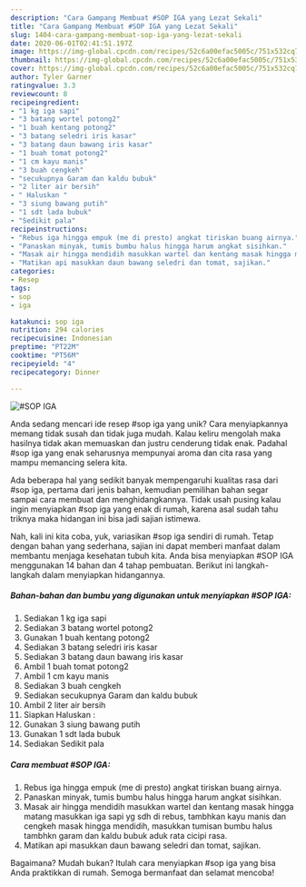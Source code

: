 ```yaml
---
description: "Cara Gampang Membuat #SOP IGA yang Lezat Sekali"
title: "Cara Gampang Membuat #SOP IGA yang Lezat Sekali"
slug: 1404-cara-gampang-membuat-sop-iga-yang-lezat-sekali
date: 2020-06-01T02:41:51.197Z
image: https://img-global.cpcdn.com/recipes/52c6a00efac5005c/751x532cq70/sop-iga-foto-resep-utama.jpg
thumbnail: https://img-global.cpcdn.com/recipes/52c6a00efac5005c/751x532cq70/sop-iga-foto-resep-utama.jpg
cover: https://img-global.cpcdn.com/recipes/52c6a00efac5005c/751x532cq70/sop-iga-foto-resep-utama.jpg
author: Tyler Garner
ratingvalue: 3.3
reviewcount: 8
recipeingredient:
- "1 kg iga sapi"
- "3 batang wortel potong2"
- "1 buah kentang potong2"
- "3 batang seledri iris kasar"
- "3 batang daun bawang iris kasar"
- "1 buah tomat potong2"
- "1 cm kayu manis"
- "3 buah cengkeh"
- "secukupnya Garam dan kaldu bubuk"
- "2 liter air bersih"
- " Haluskan "
- "3 siung bawang putih"
- "1 sdt lada bubuk"
- "Sedikit pala"
recipeinstructions:
- "Rebus iga hingga empuk (me di presto) angkat tiriskan buang airnya."
- "Panaskan minyak, tumis bumbu halus hingga harum angkat sisihkan."
- "Masak air hingga mendidih masukkan wartel dan kentang masak hingga matang masukkan iga sapi yg sdh di rebus, tambhkan kayu manis dan cengkeh masak hingga mendidih, masukkan tumisan bumbu halus tambhkn garam dan kaldu bubuk aduk rata cicipi rasa."
- "Matikan api masukkan daun bawang seledri dan tomat, sajikan."
categories:
- Resep
tags:
- sop
- iga

katakunci: sop iga 
nutrition: 294 calories
recipecuisine: Indonesian
preptime: "PT22M"
cooktime: "PT56M"
recipeyield: "4"
recipecategory: Dinner

---
```



![#SOP IGA](https://img-global.cpcdn.com/recipes/52c6a00efac5005c/751x532cq70/sop-iga-foto-resep-utama.jpg)

Anda sedang mencari ide resep #sop iga yang unik? Cara menyiapkannya memang tidak susah dan tidak juga mudah. Kalau keliru mengolah maka hasilnya tidak akan memuaskan dan justru cenderung tidak enak. Padahal #sop iga yang enak seharusnya mempunyai aroma dan cita rasa yang mampu memancing selera kita.



Ada beberapa hal yang sedikit banyak mempengaruhi kualitas rasa dari #sop iga, pertama dari jenis bahan, kemudian pemilihan bahan segar sampai cara membuat dan menghidangkannya. Tidak usah pusing kalau ingin menyiapkan #sop iga yang enak di rumah, karena asal sudah tahu triknya maka hidangan ini bisa jadi sajian istimewa.


Nah, kali ini kita coba, yuk, variasikan #sop iga sendiri di rumah. Tetap dengan bahan yang sederhana, sajian ini dapat memberi manfaat dalam membantu menjaga kesehatan tubuh kita. Anda bisa menyiapkan #SOP IGA menggunakan 14 bahan dan 4 tahap pembuatan. Berikut ini langkah-langkah dalam menyiapkan hidangannya.

<!--inarticleads1-->

##### Bahan-bahan dan bumbu yang digunakan untuk menyiapkan #SOP IGA:

1. Sediakan 1 kg iga sapi
1. Sediakan 3 batang wortel potong2
1. Gunakan 1 buah kentang potong2
1. Sediakan 3 batang seledri iris kasar
1. Sediakan 3 batang daun bawang iris kasar
1. Ambil 1 buah tomat potong2
1. Ambil 1 cm kayu manis
1. Sediakan 3 buah cengkeh
1. Sediakan secukupnya Garam dan kaldu bubuk
1. Ambil 2 liter air bersih
1. Siapkan  Haluskan :
1. Gunakan 3 siung bawang putih
1. Gunakan 1 sdt lada bubuk
1. Sediakan Sedikit pala




<!--inarticleads2-->

##### Cara membuat #SOP IGA:

1. Rebus iga hingga empuk (me di presto) angkat tiriskan buang airnya.
1. Panaskan minyak, tumis bumbu halus hingga harum angkat sisihkan.
1. Masak air hingga mendidih masukkan wartel dan kentang masak hingga matang masukkan iga sapi yg sdh di rebus, tambhkan kayu manis dan cengkeh masak hingga mendidih, masukkan tumisan bumbu halus tambhkn garam dan kaldu bubuk aduk rata cicipi rasa.
1. Matikan api masukkan daun bawang seledri dan tomat, sajikan.




Bagaimana? Mudah bukan? Itulah cara menyiapkan #sop iga yang bisa Anda praktikkan di rumah. Semoga bermanfaat dan selamat mencoba!

